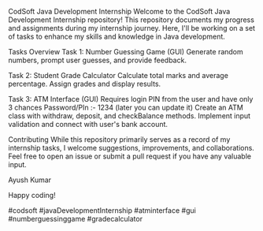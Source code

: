CodSoft Java Development Internship
Welcome to the CodSoft Java Development Internship repository! This repository documents my progress and assignments during my internship journey. Here, I'll be working on a set of tasks to enhance my skills and knowledge in Java development.

Tasks Overview
Task 1: Number Guessing Game (GUI)
Generate random numbers, prompt user guesses, and provide feedback.

Task 2: Student Grade Calculator
Calculate total marks and average percentage.
Assign grades and display results.

Task 3: ATM Interface (GUI)
Requires login PIN from the user and have only 3 chances 
Password/PIn :- 1234 (later you can update it)
Create an ATM class with withdraw, deposit, and checkBalance methods.
Implement input validation and connect with user's bank account.

Contributing
While this repository primarily serves as a record of my internship tasks, I welcome suggestions, improvements, and collaborations. Feel free to open an issue or submit a pull request if you have any valuable input.

Ayush Kumar

Happy coding!

#codsoft #javaDevelopmentInternship #atminterface #gui #numberguessinggame #gradecalculator
